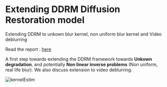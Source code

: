 # Extending DDRM Diffusion Restoration model 
Extending DDRM to unkown blur kernel, non uniform blur kernel and Video deblurring

Read the report : [here](https://github.com/gabfstr/Diffusion_restoration_model/blob/main/DDRM_Extension_Project.pdf)

A first step towards extending the DDRM framework towards **Unkown degradation**, and potentially **Non linear inverse problems** (Non uniform, real life blur). We also discuss extension to video deblurring.


![kernelEstim](https://github.com/gabfstr/Diffusion_restoration_model/assets/88781950/eaf5ca3d-7b03-41a4-8f26-69fc2bbc89eb)
